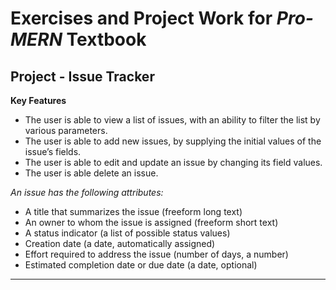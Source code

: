 # Exercises and Project Work for _Pro-MERN_ Textbook

## Project - Issue Tracker

**Key Features**

- The user is able to view a list of issues, with an ability to filter the list by various parameters.
- The user is able to add new issues, by supplying the initial values of the
  issue’s fields.
- The user is able to edit and update an issue by changing its field values.
- The user is able delete an issue.

_An issue has the following attributes:_

- A title that summarizes the issue (freeform long text)
- An owner to whom the issue is assigned (freeform short text)
- A status indicator (a list of possible status values)
- Creation date (a date, automatically assigned)
- Effort required to address the issue (number of days, a number)
- Estimated completion date or due date (a date, optional)

---
